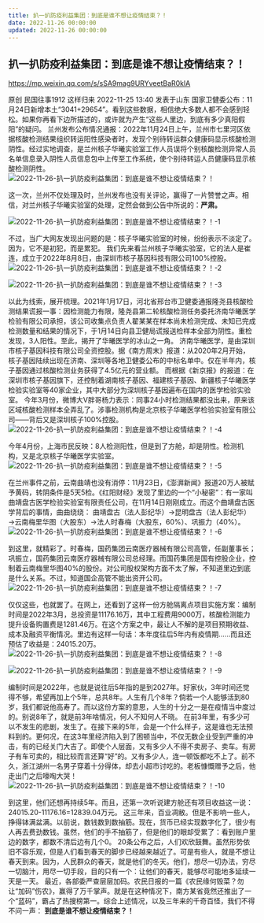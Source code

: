 ```yaml
---
title: 扒一扒防疫利益集团：到底是谁不想让疫情结束？！
date: 2022-11-26 00:00:00
updated: 2022-11-26 00:00:00
---
```


## 扒一扒防疫利益集团：到底是谁不想让疫情结束？！

https://mp.weixin.qq.com/s/sSA9mag9URYveetBaR0klA

原创 民国往事1912 这样归来 2022-11-25 13:40 发表于山东
国家卫健委公布：11月24日新增本土“3041+29654”。看到这些数据，相信绝大多数人都不会感到轻松。如果你再看下边所描述的，或许就为产生“这些人里边，到底有多少真阳假阳”的疑问。
兰州发布公布情况通报：2022年11月24日上午，兰州市七里河区依据核酸检测结果组织转运阳性感染者时，发现个别待转运群众健康码显示核酸检测阴性。经过实地调查，是兰州核子华曦实验室工作人员误将个别核酸检测异常人员名单信息录入阴性人员信息包中上传至工作系统，使个别待转运人员健康码显示核酸检测阴性。
![2022-11-26-扒一扒防疫利益集团：到底是谁不想让疫情结束？！](assets/2022-11-26-扒一扒防疫利益集团：到底是谁不想让疫情结束？！.png)

这一次，兰州不仅处理及时，兰州发布也没有关评论，赢得了一片赞誉之声。相信，对兰州核子华曦实验室的处理，定然会做到公告中所说的：**严肃。**

![2022-11-26-扒一扒防疫利益集团：到底是谁不想让疫情结束？！-1](assets/2022-11-26-扒一扒防疫利益集团：到底是谁不想让疫情结束？！-1.png)

不过，当广大网友发现出问题的是：核子华曦实验室的时候，纷纷表示不淡定了。因为，它不是初犯，而是累犯。
我们先来看兰州核子华曦实验室，它的法人是崔连，成立于2022年8月8日，由深圳市核子基因科技有限公司100%控股。
![2022-11-26-扒一扒防疫利益集团：到底是谁不想让疫情结束？！-2](assets/2022-11-26-扒一扒防疫利益集团：到底是谁不想让疫情结束？！-2.png)

![2022-11-26-扒一扒防疫利益集团：到底是谁不想让疫情结束？！-3](assets/2022-11-26-扒一扒防疫利益集团：到底是谁不想让疫情结束？！-3.png)

以此为线索，展开梳理。2021年1月17日，河北省邢台市卫健委通报隆尧县核酸检测结果谎报一事：因检测能力有限，隆尧县第二轮核酸检测任务委托济南华曦医学检验有限公司承担，该公司收集点负责人翟某某在样本尚未检测完成、未知已完成检测数量和结果的情况下，于1月14日向县卫健局谎报送检样本全部为阴性。重检发现，3人阳性。至此，揭开了华曦医学的冰山之一角。
济南华曦医学，是由深圳市核子基因科技有限公司全资控股。据《南方周末》报道：从2020年2月开始，核子基因陆续出现在济南、深圳等各地卫健委公布的中标名单中。仅在半年内，核子基因通过核酸检测业务获得了4.5亿元的营业额。
而根据《新京报》的报道：在深圳市核子基因旗下，还控制着湖南核子基因、福建核子基因、新疆核子华曦医学检验实验室等40家企业，其中大部分为深圳核子基因遍布在国内的医学检验实验室。
今年3月份，微博大V胖哥杨力表示：同事24小时检测结果都没出来，原来该区域核酸检测样本全弄乱了。涉事检测机构是北京核子华曦医学检验实验室有限公司——背后又是深圳核子100%控股。
![2022-11-26-扒一扒防疫利益集团：到底是谁不想让疫情结束？！-4](assets/2022-11-26-扒一扒防疫利益集团：到底是谁不想让疫情结束？！-4.png)

今年4月份，上海市民反映：8人检测阳性，但是到了方舱，却是阴性。检测机构，又是北京核子华曦医学实验室。
![2022-11-26-扒一扒防疫利益集团：到底是谁不想让疫情结束？！-5](assets/2022-11-26-扒一扒防疫利益集团：到底是谁不想让疫情结束？！-5.png)

在兰州事件之前，云南曲靖也没有消停：11月23日，《澎湃新闻》报道20万人被赋予黄码，转阴条件是5天5检。《红阳财经》发现了里边的一个“小秘密”：有一家叫曲靖盘古医学检验实验室有限责任公司，在11月14日刚刚成立。而这个曲靖盘古医学背后的事情，曲曲绕绕：
曲靖盘古（法人彭纪华）→昆明盘古（法人彭纪华）→云南梅里华图（大股东）→法人时春梅（大股东，60%）、巩振力（40%）。
![2022-11-26-扒一扒防疫利益集团：到底是谁不想让疫情结束？！-6](assets/2022-11-26-扒一扒防疫利益集团：到底是谁不想让疫情结束？！-6.png)

到这里，就精彩了。时春梅，国药集团云南医疗器械有限公司高管，任副董事长；巩振立，国药集团云南医疗器械有限公司总经理。而国药集团是国有控股企业，控制着云南梅里华图40%的股份。对公司股权架构方面不太了解，不知道里边到底是什么关系。不过，知道国企高管不能出资开公司。
![2022-11-26-扒一扒防疫利益集团：到底是谁不想让疫情结束？！-7](assets/2022-11-26-扒一扒防疫利益集团：到底是谁不想让疫情结束？！-7.png)

仅仅这些，也就罢了。在网上，还看到了这样一份方舱隔离点项目实施方案：编制时间是2022年3月，总投资是11176.16万，其中工程费用9000万，核酸检测能力提升设备购置费是1281.46万。在这个方案之中，最让人不解的是项目预期收益、成本及融资平衡情况。里边有这样一句话：本年度往后5年内有疫情期……而且还预估了收益是：24015.20万。
![2022-11-26-扒一扒防疫利益集团：到底是谁不想让疫情结束？！-8](assets/2022-11-26-扒一扒防疫利益集团：到底是谁不想让疫情结束？！-8.jpeg)

![2022-11-26-扒一扒防疫利益集团：到底是谁不想让疫情结束？！-9](assets/2022-11-26-扒一扒防疫利益集团：到底是谁不想让疫情结束？！-9.jpeg)

编制时间是2022年，也就是说往后5年指的是到2027年。好家伙，3年时间还觉得不够，希望再加上个5年，总共8年。人生有几个8年？倘若一个人能够活到80岁，我们都说他高寿了。而以这份方案的意思，人生的十分之一是在疫情当中度过的。别说8年了，就是前3年啥情况，何人不知何人不晓。
在前3年里，有多少可以不发生的悲剧，发生了。在接下来的5年，会是一个什么样子，这是谁也无法预料到的。更何况，在这3年里经济陷入到了困顿当中，不仅无数企业受到严重的冲击，有的已经关门大吉了。即使个人层面，又有多少人不得不卖房子、卖车。有房子有车可卖的，相比较而言还算“好”的。又有多少人，连一顿饭都吃不上了。前不久，浙江湖州一名男子穿着十分得体，却去小超市讨吃的。老板慷慨赠予之后，他走出门之后嚎啕大哭！
![2022-11-26-扒一扒防疫利益集团：到底是谁不想让疫情结束？！-10](assets/2022-11-26-扒一扒防疫利益集团：到底是谁不想让疫情结束？！-10.png)

到这里，他们还想再持续5年。而且，还第一次听说建方舱还有项目收益这一说：24015.20-11176.16=12839.04万元。
这三年来，百业凋敝。但是不影响一些人，挣得钵满盆满。以前说，数钱数到数抽筋。现在，货币已经实现数字化了，很少有人再去费劲数钱。虽然，他们的手不抽筋了，但是他们的眼却受累了：看到账户里边的数字，都数不清后边有几个0。
20条公布之后，人们欢欣鼓舞。虽然形势依旧不容乐观，但是人们看到春天的脚步已经越来越近了。可是有些人，就是不想让春天到来。因为，人民群众的春天，就是他们的冬天。他们，想尽一切办法，穷尽一切脑汁，用尽一切手段，目的只有一个：让他们的春天，能够尽可能地多延续一天是一天。
最近，各部委严查层层加码。农民日报的一篇《农民缘何毁菜？勿让“加码”伤农》，赢得了万千掌声。就是在这种情况下，南方某省竟然还推出了一个“蓝码”，霸占了热搜榜第一。综合上述情况，以及三年来的千奇百怪，我们不得不问一声：
**到底是谁不想让疫情结束？！**
